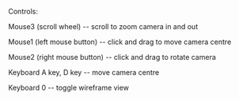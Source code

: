 Controls:

Mouse3 (scroll wheel) -- scroll to zoom camera in and out

Mouse1 (left mouse button) -- click and drag to move camera centre

Mouse2 (right mouse button) -- click and drag to rotate camera

Keyboard A key, D key -- move camera centre

Keyboard 0 -- toggle wireframe view
